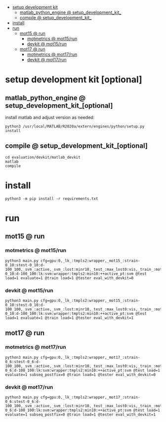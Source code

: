 <!-- MarkdownTOC -->

- [setup development kit](#optional)
    - [matlab_python_engine       @ setup_development_kit_](#optional)
    - [compile       @ setup_development_kit_](#optional)
- [install](#install_)
- [run](#run_)
    - [mot15       @ run](#mot15___ru_n_)
        - [motmetrics       @ mot15/run](#motmetrics___mot15_ru_n_)
        - [devkit       @ mot15/run](#devkit___mot15_ru_n_)
    - [mot17       @ run](#mot17___ru_n_)
        - [motmetrics       @ mot17/run](#motmetrics___mot17_ru_n_)
        - [devkit       @ mot17/run](#devkit___mot17_ru_n_)

<!-- /MarkdownTOC -->

<a id="optional"></a>
# setup development kit [optional]

<a id="optional"></a>
## matlab_python_engine       @ setup_development_kit_[optional]

install matlab and adjust version as needed:

```
python3 /usr/local/MATLAB/R2020a/extern/engines/python/setup.py install
```
<a id="optional"></a>
## compile       @ setup_development_kit_[optional]
```
cd evaluation/devkit/matlab_devkit
matlab
compile
```

<a id="install_"></a>
# install

```
python3 -m pip install -r requirements.txt
```

<a id="run_"></a>
# run

<a id="mot15___ru_n_"></a>
## mot15       @ run

<a id="motmetrics___mot15_ru_n_"></a>
### motmetrics       @ mot15/run

```
python3 main.py cfg=gpu:0,_lk_:tmpls2:wrapper,_mot15_:strain-0_10:stest-0_10:d-100_100,_svm_:active,_svm_:lost:minr10,_test_:max_lost0:vis,_train_:mot15:s-0_10:d-100_100:lk:svm:wrapper:tmpls2:min10:++active_pt:svm @test load=1 evaluate=1 @train load=1 @tester eval_with_devkit=0
```
<a id="devkit___mot15_ru_n_"></a>
### devkit       @ mot15/run
```
python3 main.py cfg=gpu:0,_lk_:tmpls2:wrapper,_mot15_:strain-0_10:stest-0_10:d-100_100,_svm_:active,_svm_:lost:minr10,_test_:max_lost0:vis,_train_:mot15:s-0_10:d-100_100:lk:svm:wrapper:tmpls2:min10:++active_pt:svm @test load=1 evaluate=1 @train load=1 @tester eval_with_devkit=1
```
<a id="mot17___ru_n_"></a>
## mot17       @ run

<a id="motmetrics___mot17_ru_n_"></a>
### motmetrics       @ mot17/run
```
python3 main.py cfg=gpu:0,_lk_:tmpls2:wrapper,_mot17_:strain-0_6:stest-0_6:d-100_100,_svm_:active,_svm_:lost:minr10,_test_:max_lost0:vis,_train_:mot17:s-0_6:d-100_100:lk:svm:wrapper:tmpls2:min10:++active_pt:svm @test load=1 evaluate=1 subseq_postfix=0 @train load=1 @tester eval_with_devkit=0
```
<a id="devkit___mot17_ru_n_"></a>
### devkit       @ mot17/run
```
python3 main.py cfg=gpu:0,_lk_:tmpls2:wrapper,_mot17_:strain-0_6:stest-0_6:d-100_100,_svm_:active,_svm_:lost:minr10,_test_:max_lost0:vis,_train_:mot17:s-0_6:d-100_100:lk:svm:wrapper:tmpls2:min10:++active_pt:svm @test load=1 evaluate=1 subseq_postfix=0 @train load=1 @tester eval_with_devkit=1
```